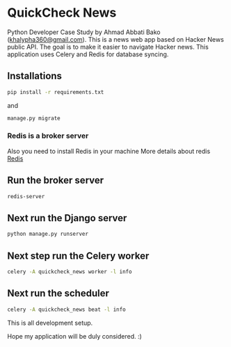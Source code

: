 # QuickCheck News 
Python Developer Case Study by Ahmad Abbati Bako (khalypha360@gmail.com). This is a news web app based on Hacker News public API.
The goal is to make it easier to navigate Hacker news. This application uses Celery and Redis for database syncing.

## Installations
```bash
pip install -r requirements.txt 
```
and
```bash
manage.py migrate
``` 

### Redis is a broker server 
Also you need to install Redis in your machine 
More details about redis [Redis](https://redis.io/)

## Run the broker server 
```bash
redis-server
```

## Next run the Django server
```bash
python manage.py runserver
``` 

## Next step run the Celery worker 
```bash
celery -A quickcheck_news worker -l info
```

## Next run the scheduler 
```bash
celery -A quickcheck_news beat -l info
```
This is all development setup.

Hope my application will be duly considered. :)